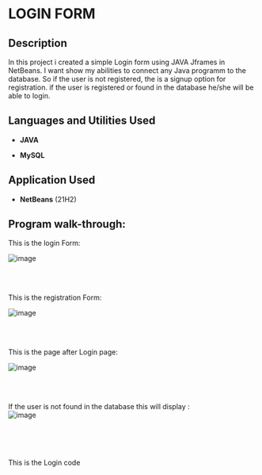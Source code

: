 <h1>LOGIN FORM</h1>

<h2>Description</h2>
In this project i created a simple Login form using JAVA Jframes in NetBeans. I want show my abilities to connect any 
Java programm to the database. So if the user is not registered, the is a signup option for registration. if the user
is registered or found in the database he/she will be able to login.
<br />


<h2>Languages and Utilities Used</h2>



- <b>JAVA</b> 

- <b>MySQL</b>


<h2>Application Used</h2>



-	<b>NetBeans</b> (21H2)



<h2>Program walk-through:</h2>



<p align=”center”>

This is the login Form: <br/>

![image](https://github.com/user-attachments/assets/e6c1cd64-eb08-43f0-90cc-f6789cfbb939)

<br />

<br />

This is the registration Form:  <br/>

![image](https://github.com/user-attachments/assets/73f0a12f-0868-441b-bfe3-a348f6db89b5)

<br />

<br />

This is the page after Login page: <br/>

![image](https://github.com/user-attachments/assets/dac83c73-d7fd-4eed-a319-d3bf16966101)

<br />

<br />

If the user is not found in the database this will display :  <br/>
![image](https://github.com/user-attachments/assets/e87f9330-bc6c-4b37-ae2d-f845fa6ee865)

<br />

<br />

<br/>

This is the Login code



